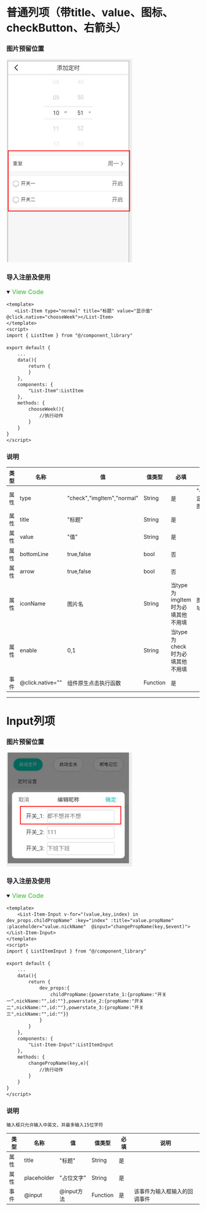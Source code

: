 # 普通列项（带title、value、图标、checkButton、右箭头）
### 图片预留位置
<img  src="./img/普通列表项.png" />

### 导入注册及使用
<!--  style='background-color:#f9f2f4' -->
<details open>
<summary><font color='#30b826' size='3px'> View Code</font></summary>

    <template>
       <List-Item type="normal" title="标题" value="显示值" @click.native="chooseWeek"></List-Item>
    </template>
    <script>
    import { ListItem } from "@/component_library"

    export default {
        ...
        data(){
            return {
            }
        },
        components: {
            "List-Item":ListItem
        },
        methods: {
            chooseWeek(){
                //执行动作
            }
        }
    }
    </script>

</details>
    
    
### 说明
|  类型   | 名称  | 值  | 值类型 | 必填  | 说明 |
|  ----  | ----  |  ----  | ----  | ----  | ---- |
| 属性  | type | "check","imgItem","normal" | String | 是 | "check"用于带check按钮的Item，"imgItem"用于带自定义图标的Item，"normal"默认样式，不带按钮也不带图标 |
| 属性  | title | "标题" | String | 是 | |
| 属性  | value | "值" | String | 是 |
| 属性  | bottomLine | true,false | bool | 否 |
| 属性  | arrow | true,false | bool | 否 |
| 属性  | iconName | 图片名 | String | 当type为imgItem时为必填其他不用填 | 图片放入地址：../../assets/images/icon/module/${imageUrl}.png |
| 属性  | enable | 0,1 | String | 当type为check时为必填其他不用填 |
| 事件  | @click.native="" | 组件原生点击执行函数 | Function | 是 |



-----

# Input列项
### 图片预留位置

<img src="./img/input列项.png" />

### 导入注册及使用
<!--  style='background-color:#f9f2f4' -->
<details open>
<summary><font color='#30b826' size='3px'> View Code</font></summary>

    <template>
        <List-Item-Input v-for="(value,key,index) in dev_props.childPropName" :key="index" :title="value.propName" :placeholder="value.nickName"  @input="changePropName(key,$event)"></List-Item-Input>
    </template>
    <script>
    import { ListItemInput } from "@/component_library"

    export default {
        ...
        data(){
            return {
                dev_props:{
                    childPropName:{powerstate_1:{propName:"开关一",nickName:"",id:""},powerstate_2:{propName:"开关二",nickName:"",id:""},powerstate_3:{propName:"开关三",nickName:"",id:""}}
                }
            }
        },
        components: {
            "List-Item-Input":ListItemInput
        },
        methods: {
            changePropName(key,e){
                //执行动作
            }
        }
    }
    </script>

</details>
    
    
### 说明
    输入框只允许输入中英文，并最多输入15位字符
|  类型   | 名称  | 值  | 值类型 | 必填  | 说明 |
|  ----  | ----  |  ----  | ----  | ----  | ---- |
| 属性  | title | "标题" | String | 是 | |
| 属性  | placeholder | "占位文字" | String | 是 | |
| 事件  | @input | @input方法 | Function | 是 | 该事件为输入框输入的回调事件 |

